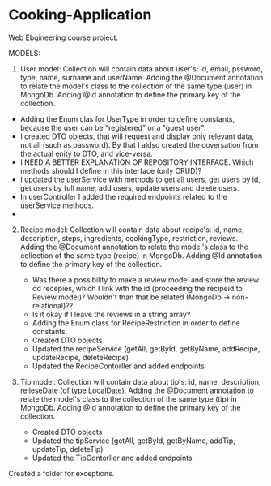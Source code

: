 # Cooking-Application
Web Ebgineering course project.


MODELS:

1. User model:
   Collection will contain data about user's: id, email, pssword, type, name, surname and userName. 
   Adding the @Document annotation to relate the model's class to the collection of the same type (user) in MongoDb.
   Adding @Id annotation to define the primary key of the collection.
  
  - Adding the Enum clas for UserType in order to define constants, because the user can be "registered" or a "guest user".
  - I created DTO objects, that will request and display only relevant data, not all (such as password). By that I aldso created the coversation from the actual enity to DTO, and vice-versa.
  - I NEED A BETTER EXPLANATION OF REPOSITORY INTERFACE. Which methods should I define in this interface (only CRUD)?
  - I updated the userService with methods to get all users, get users by id, get users by full name, add users, update users and delete users.
  - In userController I added the required endpoints related to the userService methods.
  - 

2. Recipe model:
   Collection will contain data about recipe's: id, name, description, steps, ingredients, cookingType, restriction, reviews.
   Adding the @Document annotation to relate the model's class to the collection of the same type (recipe) in MongoDb.
   Adding @Id annotation to define the primary key of the collection.
   - Was there a possibility to make a review model and store the review od recepies, which I link with the id (proceeding the recipeid to Review model)?
     Wouldn't than that be related (MongoDb -> non-relational)??
   - Is it okay if I leave the reviews in a string array?
   - Adding the Enum class for RecipeRestriction in order to define constants.
   - Created DTO objects
   - Updated the recipeService (getAll, getById, getByName, addRecipe, updateRecipe, deleteRecipe)
   - Updated the RecipeContorller and added endpoints
   
3. Tip model:
   Collection will contain data about tip's: id, name, description, relieseDate (of type LocalDate).
   Adding the @Document annotation to relate the model's class to the collection of the same type (tip) in MongoDb.
   Adding @Id annotation to define the primary key of the collection.
   - Created DTO objects
   - Updated the tipService (getAll, getById, getByName, addTip, updateTip, deleteTip)
   - Updated the TipContorller and added endpoints

Created a folder for exceptions. 
   
   